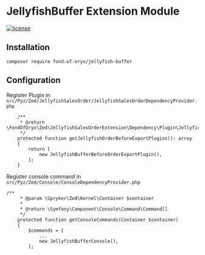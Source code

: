 # JellyfishBuffer Extension Module
[![license](https://img.shields.io/github/license/mashape/apistatus.svg)](https://packagist.org/packages/fond-of-oryx/jellyfish-buffer)

## Installation

```
composer require fond-of-oryx/jellyfish-buffer
```

## Configuration

Register Plugin in `src/Pyz/Zed/JellyfishSalesOrder/JellyfishSalesOrderDependencyProvider.php`

```
    /**
     * @return \FondOfOryx\Zed\JellyfishSalesOrderExtension\Dependency\Plugin\JellyfishOrderBeforeExportPluginInterface[]
     */
    protected function getJellyfishOrderBeforeExportPlugins(): array
    {
        return [
            new JellyfishBufferBeforeOrderExportPlugin(),
        ];
    }
```

Register console command in `src/Pyz/Zed/Console/ConsoleDependencyProvider.php`

```
/**
     * @param \Spryker\Zed\Kernel\Container $container
     *
     * @return \Symfony\Component\Console\Command\Command[]
     */
    protected function getConsoleCommands(Container $container)
    {
        $commands = [
            ...
            new JellyfishBufferConsole(),
        ];
```
